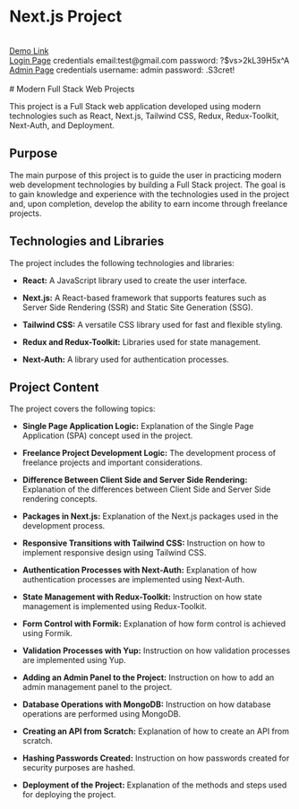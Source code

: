 # Next.js Project
<br/>
<a href="https://nextjs-food-ordering-pi.vercel.app">Demo Link <a/> <br/>
<a href="https://nextjs-food-ordering-pi.vercel.app/auth/login">Login Page<a/>
<span>credentials</span>
email:test@gmail.com password: ?$vs>2kL39H5x^A <br/>
<a href="https://nextjs-food-ordering-pi.vercel.app/admin">Admin Page<a/> 
<span>credentials</span>
username: admin  password: .S3cret! <br/>

<br/>
# Modern Full Stack Web Projects

This project is a Full Stack web application developed using modern technologies such as React, Next.js, Tailwind CSS, Redux, Redux-Toolkit, Next-Auth, and Deployment.

## Purpose

The main purpose of this project is to guide the user in practicing modern web development technologies by building a Full Stack project. The goal is to gain knowledge and experience with the technologies used in the project and, upon completion, develop the ability to earn income through freelance projects.

## Technologies and Libraries

The project includes the following technologies and libraries:

- **React:** A JavaScript library used to create the user interface.
  
- **Next.js:** A React-based framework that supports features such as Server Side Rendering (SSR) and Static Site Generation (SSG).

- **Tailwind CSS:** A versatile CSS library used for fast and flexible styling.

- **Redux and Redux-Toolkit:** Libraries used for state management.

- **Next-Auth:** A library used for authentication processes.

## Project Content

The project covers the following topics:

- **Single Page Application Logic:** Explanation of the Single Page Application (SPA) concept used in the project.

- **Freelance Project Development Logic:** The development process of freelance projects and important considerations.

- **Difference Between Client Side and Server Side Rendering:** Explanation of the differences between Client Side and Server Side rendering concepts.

- **Packages in Next.js:** Explanation of the Next.js packages used in the development process.

- **Responsive Transitions with Tailwind CSS:** Instruction on how to implement responsive design using Tailwind CSS.

- **Authentication Processes with Next-Auth:** Explanation of how authentication processes are implemented using Next-Auth.

- **State Management with Redux-Toolkit:** Instruction on how state management is implemented using Redux-Toolkit.

- **Form Control with Formik:** Explanation of how form control is achieved using Formik.

- **Validation Processes with Yup:** Instruction on how validation processes are implemented using Yup.

- **Adding an Admin Panel to the Project:** Instruction on how to add an admin management panel to the project.

- **Database Operations with MongoDB:** Instruction on how database operations are performed using MongoDB.

- **Creating an API from Scratch:** Explanation of how to create an API from scratch.

- **Hashing Passwords Created:** Instruction on how passwords created for security purposes are hashed.

- **Deployment of the Project:** Explanation of the methods and steps used for deploying the project.
